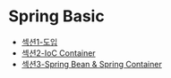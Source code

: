 # Spring Basic

* [섹션1-도입](./섹션별readme모음/섹션1-spring탄생.md)
* [섹션2-IoC Container](./섹션별readme모음/섹션2-예제만들기&객체지향원리적용.md)
* [섹션3-Spring Bean & Spring Container](./섹션별readme모음/섹션3-SpringBean&SpringContainer.md)